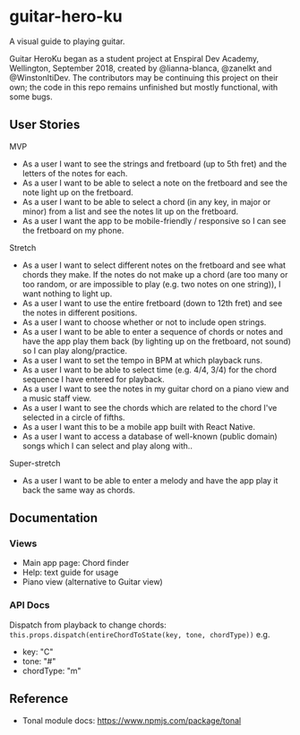 # guitar-hero-ku

A visual guide to playing guitar. 

Guitar HeroKu began as a student project at Enspiral Dev Academy, Wellington, September 2018, created by @lianna-blanca, @zanelkt and @WinstonItiDev. The contributors may be continuing this project on their own; the code in this repo remains unfinished but mostly functional, with some bugs. 


## User Stories

MVP
* As a user I want to see the strings and fretboard (up to 5th fret) and the letters of the notes for each.
* As a user I want to be able to select a note on the fretboard and see the note light up on the fretboard.
* As a user I want to be able to select a chord (in any key, in major or minor) from a list and see the notes lit up on the fretboard.
* As a user I want the app to be mobile-friendly / responsive so I can see the fretboard on my phone.

Stretch
* As a user I want to select different notes on the fretboard and see what chords they make. If the notes do not make up a chord (are too many or too random, or are impossible to play (e.g. two notes on one string)), I want nothing to light up.
* As a user I want to use the entire fretboard (down to 12th fret) and see the notes in different positions. 
* As a user I want to choose whether or not to include open strings.
* As a user I want to be able to enter a sequence of chords or notes and have the app play them back (by lighting up on the fretboard, not sound) so I can play along/practice.
* As a user I want to set the tempo in BPM at which playback runs.
* As a user I want to be able to select time (e.g. 4/4, 3/4) for the chord sequence I have entered for playback.
* As a user I want to see the notes in my guitar chord on a piano view and a music staff view.
* As a user I want to see the chords which are related to the chord I've selected in a circle of fifths.
* As a user I want this to be a mobile app built with React Native.
* As a user I want to access a database of well-known (public domain) songs which I can select and play along with..


Super-stretch

* As a user I want to be able to enter a melody and have the app play it back the same way as chords.

## Documentation

<!-- ### Note and chord references
* C# is C^
* C4 is middle C -->


### Views
* Main app page: Chord finder
* Help: text guide for usage
* Piano view (alternative to Guitar view)

### API Docs
Dispatch from playback to change chords:
`this.props.dispatch(entireChordToState(key, tone, chordType))`
e.g.
* key: "C"
* tone: "#"
* chordType: "m"



## Reference

* Tonal module docs: https://www.npmjs.com/package/tonal